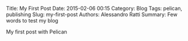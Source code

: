 Title: My First Post
Date: 2015-02-06 00:15
Category: Blog
Tags: pelican, publishing
Slug: my-first-post
Authors: Alessandro Ratti
Summary: Few words to test my blog

My first post with Pelican
